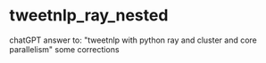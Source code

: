 # tweetnlp_ray_nested
chatGPT answer to: "tweetnlp with python ray and cluster and core parallelism" some corrections
